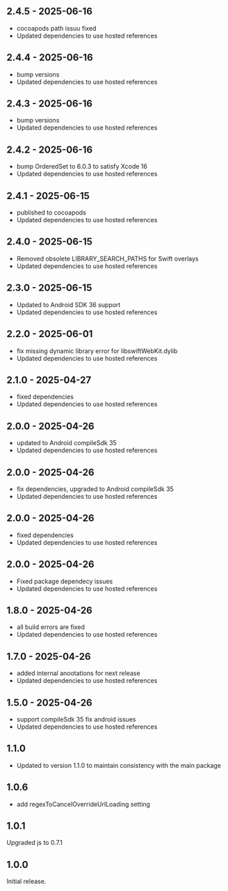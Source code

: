 ## 2.4.5 - 2025-06-16

* cocoapods path issuu fixed
* Updated dependencies to use hosted references

## 2.4.4 - 2025-06-16

* bump versions
* Updated dependencies to use hosted references

## 2.4.3 - 2025-06-16

* bump versions
* Updated dependencies to use hosted references

## 2.4.2 - 2025-06-16

* bump OrderedSet to 6.0.3 to satisfy Xcode 16
* Updated dependencies to use hosted references

## 2.4.1 - 2025-06-15

* published to cocoapods
* Updated dependencies to use hosted references

## 2.4.0 - 2025-06-15

* Removed obsolete LIBRARY_SEARCH_PATHS for Swift overlays
* Updated dependencies to use hosted references

## 2.3.0 - 2025-06-15

* Updated to Android SDK 36 support
* Updated dependencies to use hosted references

## 2.2.0 - 2025-06-01

* fix  missing dynamic library error for libswiftWebKit.dylib
* Updated dependencies to use hosted references

## 2.1.0 - 2025-04-27

* fixed dependencies
* Updated dependencies to use hosted references

## 2.0.0 - 2025-04-26

* updated to Android compileSdk 35
* Updated dependencies to use hosted references

## 2.0.0 - 2025-04-26

* fix dependencies, upgraded to Android compileSdk 35
* Updated dependencies to use hosted references

## 2.0.0 - 2025-04-26

* fixed dependencies
* Updated dependencies to use hosted references

## 2.0.0 - 2025-04-26

* Fixed package dependecy issues
* Updated dependencies to use hosted references

## 1.8.0 - 2025-04-26

* all build errors are fixed
* Updated dependencies to use hosted references

## 1.7.0 - 2025-04-26

* added internal anootations for next release
* Updated dependencies to use hosted references

## 1.5.0 - 2025-04-26

* support compileSdk 35 fix android issues
* Updated dependencies to use hosted references

## 1.1.0

* Updated to version 1.1.0 to maintain consistency with the main package


## 1.0.6

* add regexToCancelOverrideUrlLoading setting


## 1.0.1

Upgraded js to 0.7.1

## 1.0.0

Initial release.
